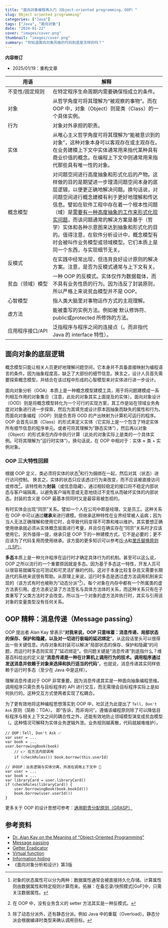 ```yaml
---
title: "面向对象编程再入门（Object-oriented programming，OOP）"
slug: Object oriented programming"
categories: ["Java"]
tags: ["Java", "面向对象"]
date: "2024-01-22"
cover: "images/cover.png"
thumbnail: "images/cover.png"
summary: "你知道面向对象风格的代码到底是怎样的吗？"
---
```


<b>内容修订</b>
- 2025/01/19：重构文章

| 用语 <div style="width:8em"> | 解释 |
| ----------- | ----------- |
| 不变性/固定规则 | 在特定程序生命周期内需要确保恒成立的条件。 |
| 对象 | 从哲学角度可将其理解为“被观察的事物”。而在 OOP 中，对象（Object）则是类（Class）的一个具体实例。|
| 行为 | 对象对外承担的职责。|
| 实体 | 从唯心主义哲学角度可将其理解为“能被意识到的对象”，这种对象本身可以客观存在或主观存在。在业务建模上下文中实体通常用来指代某种具有商业价值的概念。在编程上下文中则通常用来指代那些具有唯一性的对象。|
| 概念模型 | 对问题空间进行高度抽象和形式化后的产物。这样做的目的是期望进一步理清问题空间本身的底层逻辑，以便更正确地解决问题。换句话说，对问题空间进行概念建模有利于更好地理解和传达信息。譬如在软件工程中存在着一个根本性问题（域）是<u>需要有一种高度抽象的工作来形式化现实问题</u>，而该问题通常的解决方案是基于（哲学）实体和各种示意图来达到抽象和形式化的目的。值得注意，在软件分析设计中，概念模型有时会被叫作业务模型或领域模型。它们本质上是同一个东西，与实现细节无关。|
| 反模式 | 在实践中经常出现，但违背良好设计原则的解决方案。注意，是否为反模式通常与上下文有关。| 
| 贫血（领域）模型 | 一种 OOP 的反模式。实体仅作为数据载体，而不具有业务性质的行为。因为违反了封装原则，所以严格上来说贫血模型并不是 OOP。 |
| 心智模型 | 指人类大脑里对事物运作方式的主观理解。|
| 虚方法 | 能被重写的实例方法。例如被 默认修饰符、public或protected 所修饰的方法。|
| 应用程序接口/API | 泛指程序与程序之间的连接点（。而非指代 Java 的 interface 特性）。|


## 面向对象的底层逻辑

概念模型只能让相关人员更好地理解问题空间，它本身并不具备直接映射为编程语言的条件。因为抽象程度高，缺乏了大部份的细节信息。换言之，设计人员首先需要探索概念模型，并结合在该过程中形成的心智模型来对实体进行进一步设计。

面向对象分析（OOA）本质上是一种概念模型建模工具，用于将问题建模成一系列相互作用的对象集合（注意，此处的对象其实上面提及的实体）。面向对象设计（OOD）则是将概念模型转化为一个可行的实现方案，其工作是站在领域业务角度对对象进行进一步探索，然后为其填充或设计原本因抽象而缺失的属性和行为。而面向对象编程（OOP）则是负责将 OOD 的产出映射为计算机可运行的程序。OOP 会首先以类（Class）的形式来定义实体（它实际上是一个包含了特定实体所有细节信息的程序单元。或者可将其理解为“静态实体”），然后再以对象（Object）的形式来在内存中执行计算（此处的对象实际上是类的一个具体实例。可将其理解为“运行时实体”）。换句话说，在 OOP 中相对于：实体 ≈ 类 + 实例对象。

### OOP 三大特性回顾

根据 OOP 定义，类必须将实体的状态[^1]和行为捆绑在一起，然后对其（状态）进行访问控制。
换言之，实体的状态只应该透过行为来改变，而不应该被直接访问或修改[^2]。该特性称为**封装**（或信息隐藏）。通过相较稳定的接口将不稳定内部状态与客户端隔离，以避免客户端有意或无意地绕过不变性从而破坏实体的内部状态。封装的含义是 OOP 最基本但同时又是最容易被忽视的。

有时实体会出现“同宗”关系。譬如一个人在公司中即是经理，又是员工。这种关系在 OOP 中可以通过**继承**来进行建模。但继承这种特性在业界经常被人诟病；因为当人无法正确理解和使用它时，会导致代码变得不可靠和难以维护。其实要想正确使用继承就必须从实体概念层面进行考量，并且仅在确实存在“同宗”关系时才应该使用它。另外值得一提，继承只是 OOP 下的一种建模方式，它不是必要的；更不应该为了代码复用而使用继承。该方面的更多知识可以参考[IS-A](https://en.wikipedia.org/wiki/Is-a)和[里氏替换原则（LSP）](https://en.wikipedia.org/wiki/Liskov_substitution_principle)。

**多态**本质上是一种允许程序在运行时才确定具体行为的机制。甚至可以这么说，OOP 之所以流行的一个重要原因就是多态。因为基于多态这一特性，开发人员可以很容易就编写出可测试和可灵活扩展的代码。这对于本身比较复杂且又需要长期迭代的系统来说很有帮助。从原理上来说，运行时多态是透过虚方法调用机制来实现的（该方式有时也被称为“动态分派”[^3]）。每个对象在内存中都有一个所属类的虚方法表引用。虚方法表记录了方法签名与具体方法体的关系，而这种关系只有在子类重写了父类方法时才会改变。所以当一个对象的虚方法并执行时，其实与引用该对象的变量类型没有任何关系。

## OOP 精粹：消息传递（Message passing）

OOP 提出者 Alan Kay 曾表示“**对我来说，OOP 只意味着：消息传递、局部状态的保存、保护和隐藏，以及对一切进行极端的延迟绑定**”。从这段话里头可以很得出一些关键信息。内存对象和封装可以解决“局部状态的保存、保护和隐藏”的问题，而运行时多态则实现了“延迟绑定”。但问题关键是“消息传递”到底指什么？维基百科给出的定义是“**消息传递是一种在计算机上调用行为的技术。调用程序通过发送消息并依赖于对象来选择和执行适当的代码**”。也就说，消息传递其实同样依赖于运行时多态（至少在 Java 中是这样）。

理解消息传递对于 OOP 非常重要。因为消息传递其实是一种面向抽象编程思维。调用程序只需负责与目标程序的 API 进行交互，而无需理会目标程序实际上是如何执行的。这种交互方式使两者实现了松耦合。

为了更有效地将这种编程思想落实到 OOP 中，社区还为此提出了 `Tell, Don't Ask` 原则（简称：TDA）。
即“告诉，而非询问”。遵循该编程原则除了可以降低目标程序与相关上下文之间的耦合性之外，还能有效地防止领域模型演变成贫血模型（。这种情况可解释为实体业务逻辑外泄。业务规则越离散，代码就越难维护）。
```
// OOP：Tell, Don't Ask ✅
var user = ...
var book = ...
user.borrowingBook(book) 
    // 👉 在方法内部调用
    if (checkRules()) book.borrow(this.userId)

// 非OOP：业务逻辑与实体分离，外泄在调用上下文中 🙅
var user = ...
var book = ...
var libraryCard = user.libraryCard()
if (checkRules(libraryCard)) {
    user.borrowingBook(book.bookId())
    book.borrow(user.userId())
}
```
更多关于 OOP 的设计思想可参考：[通用职责分配原则（GRASP）](https://en.wikipedia.org/wiki/GRASP_(object-oriented_design))

## 参考资料
- [Dr. Alan Kay on the Meaning of “Object-Oriented Programming”](https://userpage.fu-berlin.de/~ram/pub/pub_jf47ht81Ht/doc_kay_oop_en)
- [Message passing](https://en.m.wikipedia.org/wiki/Message_passing)
- [Getter Eradicator](https://martinfowler.com/bliki/GetterEradicator.html)
- [Virtual function](https://en.wikipedia.org/wiki/Virtual_function)
- [Information hiding](https://en.m.wikipedia.org/wiki/Information_hiding)
- 《面向对象分析和设计》第3版

[^1]: 对象的状态属性可以分为两种：数据属性通常会被直接持久化存储。计算属性则由数据属性和特定规则计算而来。拓展：在备忘录/快照模式[GoF]中，只需关注数据属性。
[^2]: 在 OOP 中，没有业务含义的 setter 方法其实是一种反模式。
[^3]: 除了动态分派外，还有静态分派。例如 Java 中的重载（Overload）。静态分派会根据编译时类型来确认调用目标。
